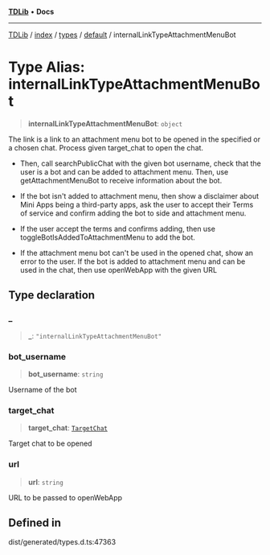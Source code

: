 [**TDLib**](../../../../../../README.md) • **Docs**

***

[TDLib](../../../../../../modules.md) / [index](../../../../../README.md) / [types](../../../README.md) / [default](../README.md) / internalLinkTypeAttachmentMenuBot

# Type Alias: internalLinkTypeAttachmentMenuBot

> **internalLinkTypeAttachmentMenuBot**: `object`

The link is a link to an attachment menu bot to be opened in the specified or a chosen chat. Process given target_chat to open the chat.

- Then, call searchPublicChat with the given bot username, check that the user is a bot and can be added to attachment menu. Then, use getAttachmentMenuBot to receive information about the bot.

- If the bot isn't added to attachment menu, then show a disclaimer about Mini Apps being a third-party apps, ask the user to accept their Terms of service and confirm adding the bot to side and attachment menu.

- If the user accept the terms and confirms adding, then use toggleBotIsAddedToAttachmentMenu to add the bot.

- If the attachment menu bot can't be used in the opened chat, show an error to the user. If the bot is added to attachment menu and can be used in the chat, then use openWebApp with the given URL

## Type declaration

### \_

> **\_**: `"internalLinkTypeAttachmentMenuBot"`

### bot\_username

> **bot\_username**: `string`

Username of the bot

### target\_chat

> **target\_chat**: [`TargetChat`](TargetChat.md)

Target chat to be opened

### url

> **url**: `string`

URL to be passed to openWebApp

## Defined in

dist/generated/types.d.ts:47363
